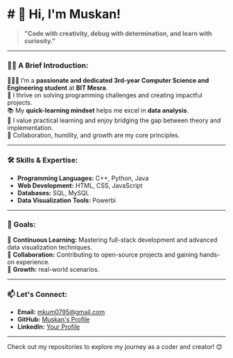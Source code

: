 # # 👋 Hi, I'm Muskan!

> **"Code with creativity, debug with determination, and learn with curiosity."**

---

### 🙋‍♀️ A Brief Introduction:
👩🏻‍💻 I’m a **passionate and dedicated 3rd-year Computer Science and Engineering student** at **BIT Mesra**.  
🚀 I thrive on solving programming challenges and creating impactful projects.  
📚 My **quick-learning mindset** helps me excel in **data analysis**.  
🌟 I value practical learning and enjoy bridging the gap between theory and implementation.  
🤝 Collaboration, humility, and growth are my core principles.  

---

### 🛠️ Skills & Expertise:
- **Programming Languages:** C++, Python, Java  
- **Web Development:** HTML, CSS, JavaScript  
- **Databases:** SQL, MySQL  
- **Data Visualization Tools:** Powerbi 

---

### 🎯 Goals:
🌱 **Continuous Learning:** Mastering full-stack development and advanced data visualization techniques.  
🌟 **Collaboration:** Contributing to open-source projects and gaining hands-on experience.  
🚀 **Growth:** real-world scenarios.  

---

### 📫 Let's Connect:
- **Email:** mkum0795@gmail.com 
- **GitHub:** [Muskan's Profile](https://github.com/Musu581/MUSKAN-KUMARI)  
- **LinkedIn:** [Your Profile](https://www.linkedin.com/in/muskan-kumari-60665a2a6?utm_source=share&utm_campaign=share_via&utm_content=profile&utm_medium=android_app)  
  

---

Check out my repositories to explore my journey as a coder and creator! 😊
